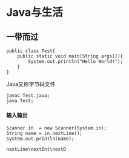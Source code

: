 # Java与生活

## 一带而过



```
public class Test{
    public static void main(String args[]){
        System.out.println("Hello World!");
    }
}
```

Java又称字节码文件

```
javac Test.java;
java Test;
```



#### 输入输出

```
Scanner in  = new Scanner(System.in);
String name = in.nextLine();
System.out.println(name);

nextLine\nextInt\nextD
```



